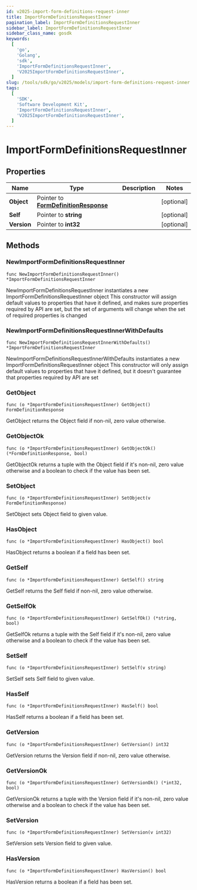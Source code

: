 ```yaml
---
id: v2025-import-form-definitions-request-inner
title: ImportFormDefinitionsRequestInner
pagination_label: ImportFormDefinitionsRequestInner
sidebar_label: ImportFormDefinitionsRequestInner
sidebar_class_name: gosdk
keywords:
  [
    'go',
    'Golang',
    'sdk',
    'ImportFormDefinitionsRequestInner',
    'V2025ImportFormDefinitionsRequestInner',
  ]
slug: /tools/sdk/go/v2025/models/import-form-definitions-request-inner
tags:
  [
    'SDK',
    'Software Development Kit',
    'ImportFormDefinitionsRequestInner',
    'V2025ImportFormDefinitionsRequestInner',
  ]
---
```


# ImportFormDefinitionsRequestInner

## Properties

| Name | Type | Description | Notes |
| --- | --- | --- | --- |
| **Object** | Pointer to [**FormDefinitionResponse**](form-definition-response) |  | [optional] |
| **Self** | Pointer to **string** |  | [optional] |
| **Version** | Pointer to **int32** |  | [optional] |

## Methods

### NewImportFormDefinitionsRequestInner

`func NewImportFormDefinitionsRequestInner() *ImportFormDefinitionsRequestInner`

NewImportFormDefinitionsRequestInner instantiates a new ImportFormDefinitionsRequestInner object This constructor will assign default values to properties that have it defined, and makes sure properties required by API are set, but the set of arguments will change when the set of required properties is changed

### NewImportFormDefinitionsRequestInnerWithDefaults

`func NewImportFormDefinitionsRequestInnerWithDefaults() *ImportFormDefinitionsRequestInner`

NewImportFormDefinitionsRequestInnerWithDefaults instantiates a new ImportFormDefinitionsRequestInner object This constructor will only assign default values to properties that have it defined, but it doesn't guarantee that properties required by API are set

### GetObject

`func (o *ImportFormDefinitionsRequestInner) GetObject() FormDefinitionResponse`

GetObject returns the Object field if non-nil, zero value otherwise.

### GetObjectOk

`func (o *ImportFormDefinitionsRequestInner) GetObjectOk() (*FormDefinitionResponse, bool)`

GetObjectOk returns a tuple with the Object field if it's non-nil, zero value otherwise and a boolean to check if the value has been set.

### SetObject

`func (o *ImportFormDefinitionsRequestInner) SetObject(v FormDefinitionResponse)`

SetObject sets Object field to given value.

### HasObject

`func (o *ImportFormDefinitionsRequestInner) HasObject() bool`

HasObject returns a boolean if a field has been set.

### GetSelf

`func (o *ImportFormDefinitionsRequestInner) GetSelf() string`

GetSelf returns the Self field if non-nil, zero value otherwise.

### GetSelfOk

`func (o *ImportFormDefinitionsRequestInner) GetSelfOk() (*string, bool)`

GetSelfOk returns a tuple with the Self field if it's non-nil, zero value otherwise and a boolean to check if the value has been set.

### SetSelf

`func (o *ImportFormDefinitionsRequestInner) SetSelf(v string)`

SetSelf sets Self field to given value.

### HasSelf

`func (o *ImportFormDefinitionsRequestInner) HasSelf() bool`

HasSelf returns a boolean if a field has been set.

### GetVersion

`func (o *ImportFormDefinitionsRequestInner) GetVersion() int32`

GetVersion returns the Version field if non-nil, zero value otherwise.

### GetVersionOk

`func (o *ImportFormDefinitionsRequestInner) GetVersionOk() (*int32, bool)`

GetVersionOk returns a tuple with the Version field if it's non-nil, zero value otherwise and a boolean to check if the value has been set.

### SetVersion

`func (o *ImportFormDefinitionsRequestInner) SetVersion(v int32)`

SetVersion sets Version field to given value.

### HasVersion

`func (o *ImportFormDefinitionsRequestInner) HasVersion() bool`

HasVersion returns a boolean if a field has been set.
